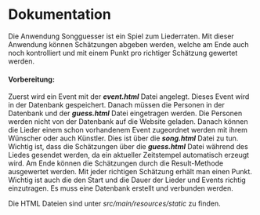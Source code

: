 # Dokumentation
Die Anwendung Songguesser ist ein Spiel zum Liederraten. Mit dieser Anwendung können Schätzungen abgeben werden, welche am Ende auch noch kontrolliert und mit einem Punkt pro richtiger Schätzung gewertet werden.
#### Vorbereitung:
Zuerst wird ein Event mit der _**event.html**_ Datei angelegt. Dieses Event wird in der Datenbank gespeichert. Danach müssen die Personen in der Datenbank und der _**guess.html**_ Datei eingetragen werden. Die Personen werden nicht von der Datenbank auf die Website geladen. Danach können die Lieder einem schon vorhandenem Event zugeordnet werden mit ihrem Wünscher oder auch Künstler. Dies ist über die _**song.html**_ Datei zu tun. Wichtig ist, dass die Schätzungen über die _**guess.html**_ Datei während des Liedes gesendet werden, da ein aktueller Zeitstempel automatisch erzeugt wird. Am Ende können die Schätzungen durch die Result-Methode ausgewertet werden. Mit jeder richtigen Schätzung erhält man einen Punkt. Wichtig ist auch die den Start und die Dauer der Lieder und Events richtig einzutragen. Es muss eine Datenbank erstellt und verbunden werden.

Die HTML Dateien sind unter _src/main/resources/static_ zu finden.
